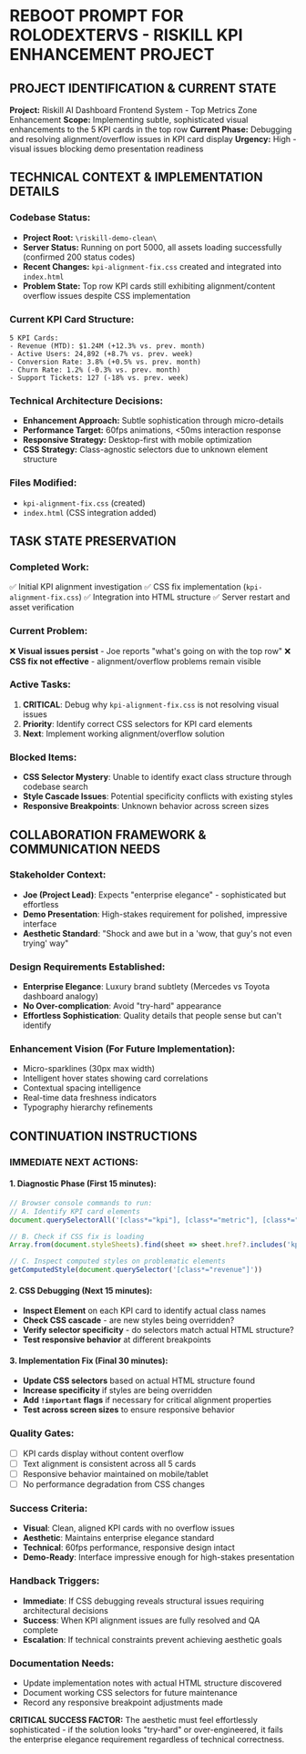 # REBOOT PROMPT FOR ROLODEXTERVS - RISKILL KPI ENHANCEMENT PROJECT

## PROJECT IDENTIFICATION & CURRENT STATE

**Project:** Riskill AI Dashboard Frontend System - Top Metrics Zone Enhancement **Scope:** Implementing subtle, sophisticated visual enhancements to the 5 KPI cards in the top row **Current Phase:** Debugging and resolving alignment/overflow issues in KPI card display **Urgency:** High - visual issues blocking demo presentation readiness

## TECHNICAL CONTEXT & IMPLEMENTATION DETAILS

### **Codebase Status:**

- **Project Root:** `\riskill-demo-clean\`
- **Server Status:** Running on port 5000, all assets loading successfully (confirmed 200 status codes)
- **Recent Changes:** `kpi-alignment-fix.css` created and integrated into `index.html`
- **Problem State:** Top row KPI cards still exhibiting alignment/content overflow issues despite CSS implementation

### **Current KPI Card Structure:**

```
5 KPI Cards:
- Revenue (MTD): $1.24M (+12.3% vs. prev. month)
- Active Users: 24,892 (+8.7% vs. prev. week)  
- Conversion Rate: 3.8% (+0.5% vs. prev. month)
- Churn Rate: 1.2% (-0.3% vs. prev. month)
- Support Tickets: 127 (-18% vs. prev. week)
```

### **Technical Architecture Decisions:**

- **Enhancement Approach:** Subtle sophistication through micro-details
- **Performance Target:** 60fps animations, <50ms interaction response
- **Responsive Strategy:** Desktop-first with mobile optimization
- **CSS Strategy:** Class-agnostic selectors due to unknown element structure

### **Files Modified:**

- `kpi-alignment-fix.css` (created)
- `index.html` (CSS integration added)

## TASK STATE PRESERVATION

### **Completed Work:**

✅ Initial KPI alignment investigation ✅ CSS fix implementation (`kpi-alignment-fix.css`) ✅ Integration into HTML structure ✅ Server restart and asset verification

### **Current Problem:**

❌ **Visual issues persist** - Joe reports "what's going on with the top row" ❌ **CSS fix not effective** - alignment/overflow problems remain visible

### **Active Tasks:**

1. **CRITICAL**: Debug why `kpi-alignment-fix.css` is not resolving visual issues
2. **Priority**: Identify correct CSS selectors for KPI card elements
3. **Next**: Implement working alignment/overflow solution

### **Blocked Items:**

- **CSS Selector Mystery**: Unable to identify exact class structure through codebase search
- **Style Cascade Issues**: Potential specificity conflicts with existing styles
- **Responsive Breakpoints**: Unknown behavior across screen sizes

## COLLABORATION FRAMEWORK & COMMUNICATION NEEDS

### **Stakeholder Context:**

- **Joe (Project Lead)**: Expects "enterprise elegance" - sophisticated but effortless
- **Demo Presentation**: High-stakes requirement for polished, impressive interface
- **Aesthetic Standard**: "Shock and awe but in a 'wow, that guy's not even trying' way"

### **Design Requirements Established:**

- **Enterprise Elegance**: Luxury brand subtlety (Mercedes vs Toyota dashboard analogy)
- **No Over-complication**: Avoid "try-hard" appearance
- **Effortless Sophistication**: Quality details that people sense but can't identify

### **Enhancement Vision (For Future Implementation):**

- Micro-sparklines (30px max width)
- Intelligent hover states showing card correlations
- Contextual spacing intelligence
- Real-time data freshness indicators
- Typography hierarchy refinements

## CONTINUATION INSTRUCTIONS

### **IMMEDIATE NEXT ACTIONS:**

#### **1. Diagnostic Phase (First 15 minutes):**

```javascript
// Browser console commands to run:
// A. Identify KPI card elements
document.querySelectorAll('[class*="kpi"], [class*="metric"], [class*="revenue"], [class*="stream"], [class*="card"]')

// B. Check if CSS fix is loading
Array.from(document.styleSheets).find(sheet => sheet.href?.includes('kpi-alignment-fix'))

// C. Inspect computed styles on problematic elements
getComputedStyle(document.querySelector('[class*="revenue"]'))
```

#### **2. CSS Debugging (Next 15 minutes):**

- **Inspect Element** on each KPI card to identify actual class names
- **Check CSS cascade** - are new styles being overridden?
- **Verify selector specificity** - do selectors match actual HTML structure?
- **Test responsive behavior** at different breakpoints

#### **3. Implementation Fix (Final 30 minutes):**

- **Update CSS selectors** based on actual HTML structure found
- **Increase specificity** if styles are being overridden
- **Add `!important` flags** if necessary for critical alignment properties
- **Test across screen sizes** to ensure responsive behavior

### **Quality Gates:**

- [ ] KPI cards display without content overflow
- [ ] Text alignment is consistent across all 5 cards
- [ ] Responsive behavior maintained on mobile/tablet
- [ ] No performance degradation from CSS changes

### **Success Criteria:**

- **Visual**: Clean, aligned KPI cards with no overflow issues
- **Aesthetic**: Maintains enterprise elegance standard
- **Technical**: 60fps performance, responsive design intact
- **Demo-Ready**: Interface impressive enough for high-stakes presentation

### **Handback Triggers:**

- **Immediate**: If CSS debugging reveals structural issues requiring architectural decisions
- **Success**: When KPI alignment issues are fully resolved and QA complete
- **Escalation**: If technical constraints prevent achieving aesthetic goals

### **Documentation Needs:**

- Update implementation notes with actual HTML structure discovered
- Document working CSS selectors for future maintenance
- Record any responsive breakpoint adjustments made

**CRITICAL SUCCESS FACTOR:** The aesthetic must feel effortlessly sophisticated - if the solution looks "try-hard" or over-engineered, it fails the enterprise elegance requirement regardless of technical correctness.